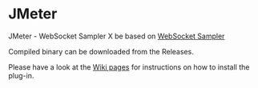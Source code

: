 JMeter
======

JMeter - WebSocket Sampler X be based on [WebSocket Sampler](https://github.com/maciejzaleski/JMeter-WebSocketSampler)

Compiled binary can be downloaded from the Releases.

Please have a look at the [Wiki pages](https://github.com/maciejzaleski/JMeter-WebSocketSampler/wiki) for instructions on how to install the plug-in.
